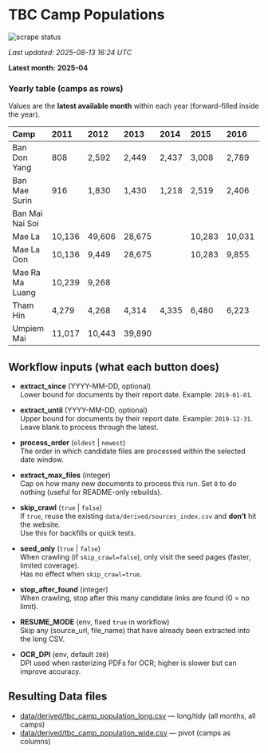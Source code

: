 # TBC Camp Populations

![scrape status](https://github.com/DMParker1/tbc-camp-pops/actions/workflows/scrape.yml/badge.svg)

_Last updated: 2025-08-13 16:24 UTC_

**Latest month:** **2025-04**

### Yearly table (camps as rows)
Values are the **latest available month** within each year (forward-filled inside the year).

| Camp            | 2011   | 2012   | 2013   | 2014   | 2015   | 2016   | 2017   | 2018   | 2019   | 2020   | 2021   | 2022   | 2023   | 2024   | 2025   |
|:----------------|:-------|:-------|:-------|:-------|:-------|:-------|:-------|:-------|:-------|:-------|:-------|:-------|:-------|:-------|:-------|
| Ban Don Yang    | 808    | 2,592  | 2,449  | 2,437  | 3,008  | 2,789  | 2,747  |        |        |        |        |        | 2,437  | 2,437  | 2,437  |
| Ban Mae Surin   | 916    | 1,830  | 1,430  | 1,218  | 2,519  | 2,406  | 2,287  |        |        |        |        |        | 1,897  | 1,897  | 1,897  |
| Ban Mai Nai Soi |        |        |        |        |        |        | 9,730  |        |        |        |        |        | 9,799  | 9,799  | 9,799  |
| Mae La          | 10,136 | 49,606 | 28,675 |        | 10,283 | 10,031 | 36,613 | 35,666 | 34,718 | 34,320 | 34,215 | 34,063 | 34,063 | 34,063 | 34,063 |
| Mae La Oon      | 10,136 | 9,449  | 28,675 |        | 10,283 | 9,855  | 9,546  |        |        |        |        |        | 8,909  | 8,909  | 8,909  |
| Mae Ra Ma Luang | 10,239 | 9,268  |        |        |        |        | 10,592 |        |        |        |        |        | 9,799  | 9,799  | 9,799  |
| Tham Hin        | 4,279  | 4,268  | 4,314  | 4,335  | 6,480  | 6,223  | 6,168  |        |        |        |        |        | 5,712  | 5,712  | 5,712  |
| Umpiem Mai      | 11,017 | 10,443 | 39,890 |        |        |        | 11,586 | 11,296 |        |        | 4,464  |        | 10,609 | 10,609 | 10,609 |


## Workflow inputs (what each button does)

- **extract_since** (YYYY-MM-DD, optional)  
  Lower bound for documents by their report date. Example: `2019-01-01`.

- **extract_until** (YYYY-MM-DD, optional)  
  Upper bound for documents by their report date. Example: `2019-12-31`.  
  Leave blank to process through the latest.

- **process_order** (`oldest` | `newest`)  
  The order in which candidate files are processed within the selected date window.

- **extract_max_files** (integer)  
  Cap on how many new documents to process this run. Set `0` to do nothing (useful for README-only rebuilds).

- **skip_crawl** (`true` | `false`)  
  If `true`, reuse the existing `data/derived/sources_index.csv` and **don’t** hit the website.  
  Use this for backfills or quick tests.

- **seed_only** (`true` | `false`)  
  When crawling (if `skip_crawl=false`), only visit the seed pages (faster, limited coverage).  
  Has no effect when `skip_crawl=true`.

- **stop_after_found** (integer)  
  When crawling, stop after this many candidate links are found (0 = no limit).

- **RESUME_MODE** (env, fixed `true` in workflow)  
  Skip any (source_url, file_name) that have already been extracted into the long CSV.

- **OCR_DPI** (env, default `200`)  
  DPI used when rasterizing PDFs for OCR; higher is slower but can improve accuracy.

## Resulting Data files

- [data/derived/tbc_camp_population_long.csv](https://github.com/DMParker1/tbc-camp-pops/blob/main/data/derived/tbc_camp_population_long.csv) — long/tidy (all months, all camps)
- [data/derived/tbc_camp_population_wide.csv](https://github.com/DMParker1/tbc-camp-pops/blob/main/data/derived/tbc_camp_population_wide.csv) — pivot (camps as columns)

